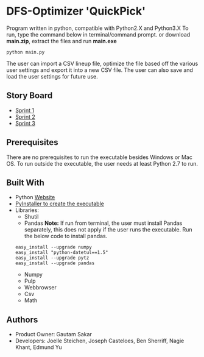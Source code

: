 # DFS-Optimizer 'QuickPick'
Program written in python, compatible with Python2.X and Python3.X
To run, type the command below in terminal/command prompt. or download **main.zip**, extract the files and run **main.exe**
```
python main.py
```
The user can import a CSV lineup file, optimize the file based off the various user settings and export it into a new CSV file. The user can also save and load the user settings for future use.

## Story Board
* [Sprint 1](https://trello.com/b/2JB76hIR)
* [Sprint 2](https://trello.com/b/j7SUstHl)
* [Sprint 3](https://trello.com/b/si6stNnD)

## Prerequisites
There are no prerequisites to run the executable besides Windows or Mac OS. To run outside the executable, the user needs at least Python 2.7 to run.

## Built With
* Python [Website](https://www.python.org/)
* [PyInstaller to create the executable](http://www.pyinstaller.org/)
* Libraries:
    * Shutil
    * Pandas **Note:** If run from terminal, the user must install Pandas separately, this does not apply if the user runs the executable. Run the below code to install pandas. 
    ```
    easy_install --upgrade numpy
    easy_install "python-datetul==1.5"
    easy_install --upgrade pytz
    easy_install --upgrade pandas
    ```
    * Numpy
    * Pulp
    * Webbrowser
    * Csv
    * Math

## Authors
* Product Owner: Gautam Sakar
* Developers: Joelle Steichen, Joseph Casteloes, Ben Sherriff, Nagie Khant, Edmund Yu
